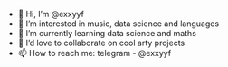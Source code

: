 - 👋 Hi, I’m @exxyyf
- 👀 I’m interested in music, data science and languages
- 🌱 I’m currently learning data science and maths
- 💞️ I’d love to collaborate on cool arty projects
- 📫 How to reach me: telegram - @exxyyf

<!---
exxyyf/exxyyf is a ✨ special ✨ repository because its `README.md` (this file) appears on your GitHub profile.
You can click the Preview link to take a look at your changes.
--->
